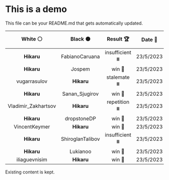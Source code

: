 # This is a demo

This file can be your README.md that gets automatically updated.

<!--START_SECTION:chessStats-->
<!-- Automatically generated with https://github.com/Balastrong/chess-stats-action -->

| White ⚪ | Black ⚫ | Result 🏆 | Date 📅 | Position 🗺️ |
|:---:|:---:|:---:|:---:|:---:|
| **Hikaru** | FabianoCaruana | insufficient ⏸️ | 23/5/2023 | <a href="http://www.ee.unb.ca/cgi-bin/tervo/fen.pl?select=8/8/1k6/4K3/8/8/8/8 b - -">Link</a> |
| **Hikaru** | Jospem | win 🥇 | 23/5/2023 | <a href="http://www.ee.unb.ca/cgi-bin/tervo/fen.pl?select=5R2/p2knR2/4p1Q1/3pP3/3P4/8/P6K/8 b - -">Link</a> |
| vugarrasulov | **Hikaru** | stalemate ⏸️ | 23/5/2023 | <a href="http://www.ee.unb.ca/cgi-bin/tervo/fen.pl?select=4k3/4P3/4K3/8/8/8/8/8 b - -">Link</a> |
| **Hikaru** | Sanan_Sjugirov | win 🥇 | 23/5/2023 | <a href="http://www.ee.unb.ca/cgi-bin/tervo/fen.pl?select=r4rk1/R5pp/1P2bb2/3p4/5p2/2PQ1P2/1P3BPP/6K1 b - -">Link</a> |
| Vladimir_Zakhartsov | **Hikaru** | repetition ⏸️ | 23/5/2023 | <a href="http://www.ee.unb.ca/cgi-bin/tervo/fen.pl?select=8/PK6/8/8/3k4/8/8/r7 b - -">Link</a> |
| **Hikaru** | dropstoneDP | win 🥇 | 23/5/2023 | <a href="http://www.ee.unb.ca/cgi-bin/tervo/fen.pl?select=8/1p6/6Pb/1p2k3/3p4/3K4/P4R2/8 b - -">Link</a> |
| VincentKeymer | **Hikaru** | win 🥇 | 23/5/2023 | <a href="http://www.ee.unb.ca/cgi-bin/tervo/fen.pl?select=3qr1k1/7p/ppQ1P1p1/2p5/P1P1RP1b/8/6N1/7K w - -">Link</a> |
| **Hikaru** | ShiroglanTalibov | insufficient ⏸️ | 23/5/2023 | <a href="http://www.ee.unb.ca/cgi-bin/tervo/fen.pl?select=k7/8/8/8/7K/8/8/8 b - -">Link</a> |
| **Hikaru** | Lukianoo | win 🥇 | 23/5/2023 | <a href="http://www.ee.unb.ca/cgi-bin/tervo/fen.pl?select=6k1/R5pp/2P5/1p2r3/8/6P1/5PKP/8 b - -">Link</a> |
| iliaguevnisim | **Hikaru** | win 🥇 | 23/5/2023 | <a href="http://www.ee.unb.ca/cgi-bin/tervo/fen.pl?select=8/8/8/2k2p2/8/3p1B2/1p5p/1Kb5 w - -">Link</a> |

<!--END_SECTION:chessStats-->

Existing content is kept.

